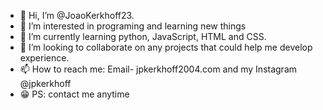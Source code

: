 - 👋 Hi, I’m @JoaoKerkhoff23.
- 👀 I’m interested in programing and learning new things
- 🌱 I’m currently learning python, JavaScript, HTML and CSS.
- 💞️ I’m looking to collaborate on any projects that could help me develop experience. 
- 📫 How to reach me: Email- jpkerkhoff2004.com and my Instagram @jpkerkhoff 
- 😁 PS: contact me anytime 
